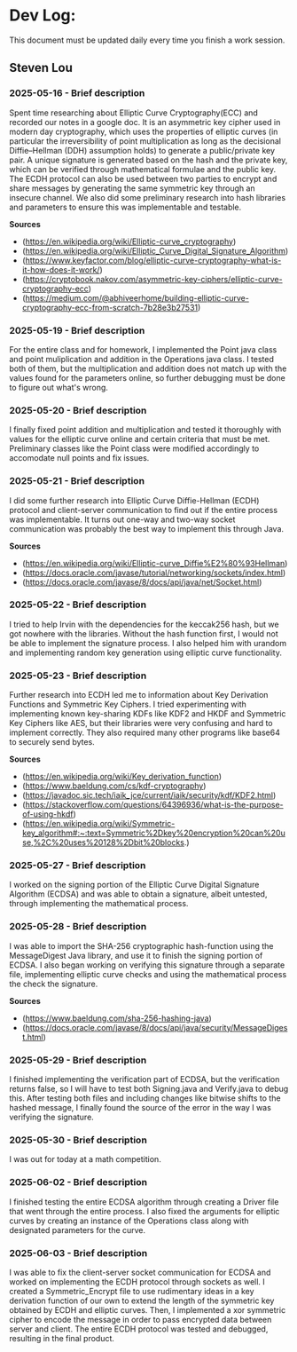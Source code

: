 # Dev Log:

This document must be updated daily every time you finish a work session.

## Steven Lou

### 2025-05-16 - Brief description
Spent time researching about Elliptic Curve Cryptography(ECC) and recorded our notes in a google doc. It is an asymmetric key cipher used in modern day cryptography, which uses the properties of elliptic curves (in particular the irreversibility of point multiplication as long as the decisional Diffie–Hellman (DDH) assumption holds) to generate a public/private key pair. A unique signature is generated based on the hash and the private key, which can be verified through mathematical formulae and the public key. The ECDH protocol can also be used between two parties to encrypt and share messages by generating the same symmetric key through an insecure channel. We also did some preliminary research into hash libraries and parameters to ensure this was implementable and testable.

**Sources**
- (https://en.wikipedia.org/wiki/Elliptic-curve_cryptography)
- (https://en.wikipedia.org/wiki/Elliptic_Curve_Digital_Signature_Algorithm)
- (https://www.keyfactor.com/blog/elliptic-curve-cryptography-what-is-it-how-does-it-work/)
- (https://cryptobook.nakov.com/asymmetric-key-ciphers/elliptic-curve-cryptography-ecc)
- (https://medium.com/@abhiveerhome/building-elliptic-curve-cryptography-ecc-from-scratch-7b28e3b27531)

### 2025-05-19 - Brief description
For the entire class and for homework, I implemented the Point java class and point muliplication and addition in the Operations java class. I tested both of them, but the multiplication and addition does not match up with the values found for the parameters online, so further debugging must be done to figure out what's wrong.

### 2025-05-20 - Brief description
I finally fixed point addition and multiplication and tested it thoroughly with values for the elliptic curve online and certain criteria that must be met. Preliminary classes like the Point class were modified accordingly to accomodate null points and fix issues.

### 2025-05-21 - Brief description
I did some further research into Elliptic Curve Diffie-Hellman (ECDH) protocol and client-server communication to find out if the entire process was implementable. It turns out one-way and two-way socket communication was probably the best way to implement this through Java.

**Sources**
- (https://en.wikipedia.org/wiki/Elliptic-curve_Diffie%E2%80%93Hellman)
- (https://docs.oracle.com/javase/tutorial/networking/sockets/index.html)
- (https://docs.oracle.com/javase/8/docs/api/java/net/Socket.html)

### 2025-05-22 - Brief description
I tried to help Irvin with the dependencies for the keccak256 hash, but we got nowhere with the libraries. Without the hash function first, I would not be able to implement the signature process. I also helped him with urandom and implementing random key generation using elliptic curve functionality.

### 2025-05-23 - Brief description
Further research into ECDH led me to information about Key Derivation Functions and Symmetric Key Ciphers. I tried experimenting with implementing known key-sharing KDFs like KDF2 and HKDF and Symmetric Key Ciphers like AES, but their libraries were very confusing and hard to implement correctly. They also required many other programs like base64 to securely send bytes.

**Sources**
- (https://en.wikipedia.org/wiki/Key_derivation_function)
- (https://www.baeldung.com/cs/kdf-cryptography)
- (https://javadoc.sic.tech/iaik_jce/current/iaik/security/kdf/KDF2.html)
- (https://stackoverflow.com/questions/64396936/what-is-the-purpose-of-using-hkdf)
- (https://en.wikipedia.org/wiki/Symmetric-key_algorithm#:~:text=Symmetric%2Dkey%20encryption%20can%20use,%2C%20uses%20128%2Dbit%20blocks.)

### 2025-05-27 - Brief description
I worked on the signing portion of the Elliptic Curve Digital Signature Algorithm (ECDSA) and was able to obtain a signature, albeit untested, through implementing the mathematical process.

### 2025-05-28 - Brief description
I was able to import the SHA-256 cryptographic hash-function using the MessageDigest Java library, and use it to finish the signing portion of ECDSA. I also began working on verifying this signature through a separate file, implementing elliptic curve checks and using the mathematical process the check the signature.

**Sources**
- (https://www.baeldung.com/sha-256-hashing-java)
- (https://docs.oracle.com/javase/8/docs/api/java/security/MessageDigest.html)

### 2025-05-29 - Brief description
I finished implementing the verification part of ECDSA, but the verification returns false, so I will have to test both Signing.java and Verify.java to debug this. After testing both files and including changes like bitwise shifts to the hashed message, I finally found the source of the error in the way I was verifying the signature.

### 2025-05-30 - Brief description
I was out for today at a math competition.

### 2025-06-02 - Brief description
I finished testing the entire ECDSA algorithm through creating a Driver file that went through the entire process. I also fixed the arguments for elliptic curves by creating an instance of the Operations class along with designated parameters for the curve.

### 2025-06-03 - Brief description
I was able to fix the client-server socket communication for ECDSA and worked on implementing the ECDH protocol through sockets as well. I created a Symmetric_Encrypt file to use rudimentary ideas in a key derivation function of our own to extend the length of the symmetric key obtained by ECDH and elliptic curves. Then, I implemented a xor symmetric cipher to encode the message in order to pass encrypted data between server and client. The entire ECDH protocol was tested and debugged, resulting in the final product.
